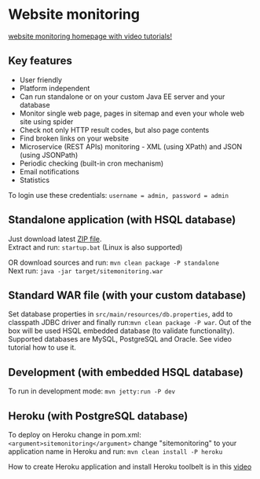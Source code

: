 <h1>Website monitoring</h1>

<p>
<a href="http://sitemonitoring.sourceforge.net/" target="_blank">website monitoring homepage with video tutorials!</a>
</p>

<h2>Key features</h2>

<ul>
	<li>User friendly</li>
	<li>Platform independent</li>
	<li>Can run standalone or on your custom Java EE server and your database</li>
	<li>Monitor single web page, pages in sitemap and even your whole web site using spider</li>
	<li>Check not only HTTP result codes, but also page contents</li>
	<li>Find broken links on your website</li>
	<li>Microservice (REST APIs) monitoring - XML (using XPath) and JSON (using JSONPath)</li>
	<li>Periodic checking (built-in cron mechanism)</li>
	<li>Email notifications</li>
	<li>Statistics</li>
</ul>

<p>To login use these credentials: <code>username = admin, password = admin</code></p>

<h2>Standalone application (with HSQL database)</h2>

<p>Just download latest <a href="http://sourceforge.net/projects/sitemonitoring/files/Site%20monitoring%202.0/" target="_blank">ZIP file</a>.
<br />
Extract and run: <code>startup.bat</code> (Linux is also supported)</p>
</p>

<p>OR download sources and run: <code>mvn clean package -P standalone</code>
<br />
Next run: <code>java -jar target/sitemonitoring.war</code></p>

<h2>Standard WAR file (with your custom database)</h2>

<p>
Set database properties in <code>src/main/resources/db.properties</code>, add to classpath JDBC driver and finally run:<code>mvn clean package -P war</code>. Out of the box will be used HSQL embedded database (to validate functionality). Supported databases are MySQL, PostgreSQL and Oracle. See video tutorial how to use it.
</p>

<h2>Development (with embedded HSQL database)</h2>

<p>To run in development mode: <code>mvn jetty:run -P dev</code></p>

<h2>Heroku (with PostgreSQL database)</h2>

<p>To deploy on Heroku change in pom.xml: <code>&lt;argument&gt;sitemonitoring&lt;/argument&gt;</code> change "sitemonitoring" to your application name in Heroku and run: <code>mvn clean install -P heroku</code>

<p>How to create Heroku application and install Heroku toolbelt is in this <a href="http://www.javavids.com/video/spring-web-app-tutorial-50-heroku.html" target="_blank">video</a></p>

